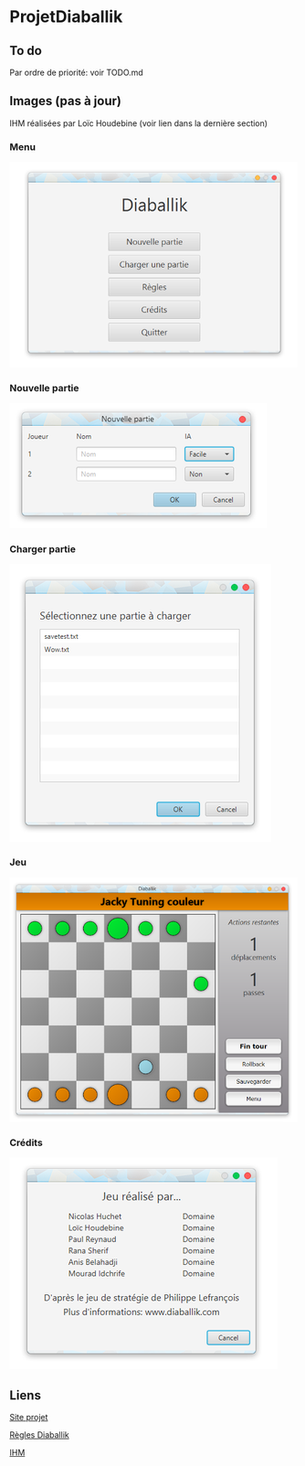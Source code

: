 # ProjetDiaballik
## To do
Par ordre de priorité:
voir TODO.md

## Images (pas à jour)
IHM réalisées par Loïc Houdebine (voir lien dans la dernière section)
### Menu
![Menu](screenshots/menu.png)
### Nouvelle partie
![Menu](screenshots/newGame.png)
### Charger partie
![Menu](screenshots/loadGame.png)
### Jeu
![Menu](screenshots/game.png)
### Crédits
![Menu](screenshots/credits.png)

## Liens
[Site projet](http://inf362.forge.imag.fr/Projet/)

[Règles Diaballik](http://inf362.forge.imag.fr/Projet/Regles/diaballik/)

[IHM](https://app.moqups.com/zackattack/yyQzm1eIJU/view/page/ab2de651c)